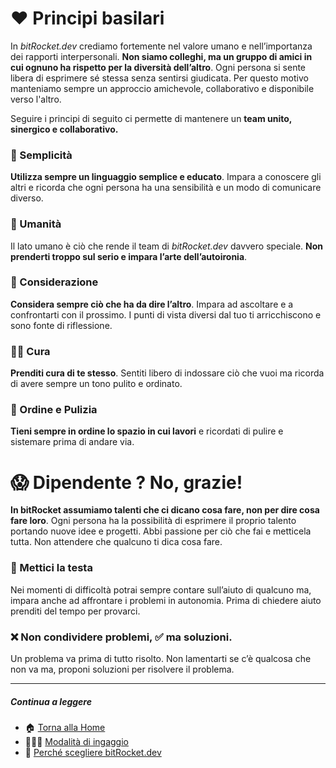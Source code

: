 # ❤️ Principi basilari

In _bitRocket.dev_ crediamo fortemente nel valore umano e nell’importanza dei rapporti interpersonali. **Non siamo colleghi, ma un gruppo di amici in cui ognuno ha rispetto per la diversità dell’altro**. Ogni persona si sente libera di esprimere sé stessa senza sentirsi giudicata. Per questo motivo manteniamo sempre un approccio amichevole, collaborativo e disponibile verso l'altro.

Seguire i principi di seguito ci permette di mantenere un **team unito, sinergico e collaborativo.**

### 👤 Semplicità

**Utilizza sempre un linguaggio semplice e educato**. Impara a conoscere gli altri e ricorda che ogni persona ha una sensibilità e un modo di comunicare diverso.

### 👬 Umanità

Il lato umano è ciò che rende il team di _bitRocket.dev_ davvero speciale. **Non prenderti troppo sul serio e impara l’arte dell’autoironia**.

### 🧠 Considerazione

**Considera sempre ciò che ha da dire l’altro**. Impara ad ascoltare e a confrontarti con il prossimo. I punti di vista diversi dal tuo ti arricchiscono e sono fonte di riflessione.

### 🧍🏻 Cura

**Prenditi cura di te stesso**. Sentiti libero di indossare ciò che vuoi ma ricorda di avere sempre un tono pulito e ordinato.

### 🧹 Ordine e Pulizia

**Tieni sempre in ordine lo spazio in cui lavori** e ricordati di pulire e sistemare prima di andare via.

# 😱 Dipendente ? No, grazie!

**In bitRocket assumiamo talenti che ci dicano cosa fare, non per dire cosa fare loro**. Ogni persona ha la possibilità di esprimere il proprio talento portando nuove idee e progetti. Abbi passione per ciò che fai e metticela tutta. Non attendere che qualcuno ti dica cosa fare.

### 🫵 Mettici la testa

Nei momenti di difficoltà potrai sempre contare sull’aiuto di qualcuno ma, impara anche ad affrontare i problemi in autonomia. Prima di chiedere aiuto prenditi del tempo per provarci.

### ❌ Non condividere problemi, ✅ ma soluzioni.

Un problema va prima di tutto risolto. Non lamentarti se c’è qualcosa che non va ma, proponi soluzioni per risolvere il problema.

---

##### Continua a leggere

- 🏠 [Torna alla Home](https://github.com/bitRocket-dev)
- 🕵🏻‍♂️ [Modalità di ingaggio](https://github.com/bitRocket-dev/.github/blob/main/profile/ABOUT.md)
- 🚀 [Perché scegliere bitRocket.dev](https://github.com/bitRocket-dev/.github/blob/main/profile/WHY_BITROCKET-DEV.md)
